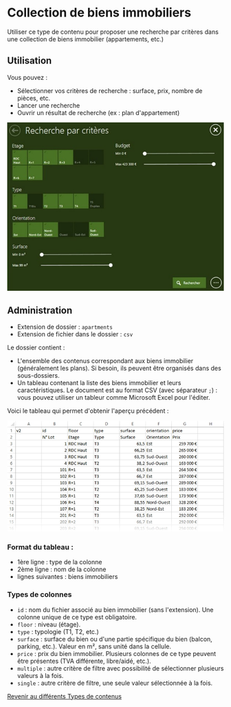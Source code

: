 ﻿# Collection de biens immobiliers

Utiliser ce type de contenu pour proposer une recherche par critères dans une collection de biens immobilier (appartements, etc.)

## Utilisation

Vous pouvez :

- Sélectionner vos critères de recherche : surface, prix, nombre de pièces, etc.
- Lancer une recherche
- Ouvrir un résultat de recherche (ex : plan d'appartement)

![Aperçu du module de recherche](img/immo_preview.jpg)

## Administration

- Extension de dossier : `apartments`
- Extension de fichier dans le dossier : `csv` 

Le dossier contient :
- L'ensemble des contenus correspondant aux biens immobilier (généralement les plans). Si besoin, ils peuvent être organisés dans des sous-dossiers.
- Un tableau contenant la liste des biens immobilier et leurs caractéristiques. Le document est au format CSV (avec séparateur `;`) : vous pouvez utiliser un tableur comme Microsoft Excel pour l'éditer.

Voici le tableau qui permet d'obtenir l'aperçu précédent :

![Aperçu du fichier _questions.csv](img/immo_csv.jpg)

### Format du tableau :

- 1ère ligne : type de la colonne
- 2ème ligne : nom de la colonne
- lignes suivantes : biens immobiliers

### Types de colonnes

- `id` : nom du fichier associé au bien immobilier (sans l'extension). Une colonne unique de ce type est obligatoire.
- `floor` : niveau (étage).
- `type` : typologie (T1, T2, etc.)
- `surface` : surface du bien ou d'une partie spécifique du bien (balcon, parking, etc.). Valeur en m², sans unité dans la cellule.
- `price` : prix du bien immobilier. Plusieurs colonnes de ce type peuvent être présentes (TVA différente, libre/aidé, etc.).
- `multiple` : autre critère de filtre avec possibilité de sélectionner plusieurs valeurs à la fois.
- `single` : autre critère de filtre, une seule valeur sélectionnée à la fois.


[Revenir au différents Types de contenus](content_types.html)